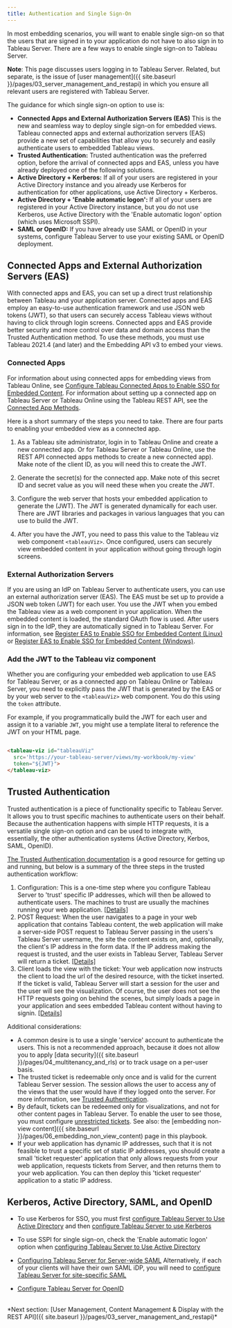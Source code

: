 ```yaml
---
title: Authentication and Single Sign-On
---
```


In most embedding scenarios, you will want to enable single sign-on so that the users that are signed in to your application do not have to also sign in to Tableau Server. There are a few ways to enable single sign-on to Tableau Server.

**Note**: This page discusses users logging in to Tableau Server. Related, but separate, is the issue of [user management]({{ site.baseurl }}/pages/03_server_management_and_restapi) in which you ensure all relevant users are registered with Tableau Server.

The guidance for which single sign-on option to use is:

* **Connected Apps and External Authorization Servers (EAS)**  This is the new and seamless way to deploy single sign-on for embedded views. Tableau connected apps and external authorization servers (EAS) provide a new set of capabilities that allow you to securely and easily authenticate users to embedded Tableau views.
* **Trusted Authentication:** Trusted authentication was the preferred option, before the arrival of connected apps and EAS, unless you have already deployed one of the following solutions.
* **Active Directory + Kerberos:** If all of your users are registered in your Active Directory instance and you already use Kerberos for authentication for other applications, use Active Directory + Kerberos.
* **Active Directory + 'Enable automatic logon':** If all of your users are registered in your Active Directory instance, but you do not use Kerberos, use Active Directory with the 'Enable automatic logon' option (which uses Microsoft SSPI).
* **SAML or OpenID:** If you have already use SAML or OpenID in your systems, configure Tableau Server to use your existing SAML or OpenID deployment.

## Connected Apps and External Authorization Servers (EAS)

With connected apps and EAS, you can set up a direct trust relationship between Tableau and your application server. Connected apps and EAS employ an easy-to-use authentication framework and use JSON web tokens (JWT), so that users can securely access Tableau views without having to click through login screens. Connected apps and EAS provide better security and more control over data and domain access than the Trusted Authentication method. To use these methods, you must use Tableau 2021.4 (and later) and the Embedding API v3 to embed your views.

### Connected Apps

For information about using connected apps for embedding views from Tableau Online, see [Configure Tableau Connected Apps to Enable SSO for Embedded Content](https://help.tableau.com/current/online/en-us/connected_apps.htm). For information about setting up a connected app on Tableau Server or Tableau Online using the Tableau REST API, see the [Connected App Methods](https://help.tableau.com/v2021.4/api/rest_api/en-us/REST/rest_api_ref_connected_app.htm).

Here is a short summary of the steps you need to take. There are four parts to enabling your embedded view as a connected app.

1. As a Tableau site administrator, login in to Tableau Online and create a new connected app. Or for Tableau Server or Tableau Online, use the REST API connected apps methods to create a new connected app). Make note of the client ID, as you will need this to create the JWT.

1. Generate the secret(s) for the connected app. Make note of this secret ID and secret value as you will need these when you create the JWT.

1. Configure the web server that hosts your embedded application to generate the (JWT). The JWT is generated dynamically for each user. There are JWT libraries and packages in various languages that you can use to build the JWT.

1. After you have the JWT, you need to pass this value to the Tableau viz web component `<tableauViz>`. Once configured, users can securely view embedded content in your application without going through login screens.

### External Authorization Servers

If you are using an IdP on Tableau Server to authenticate users, you can use an external authorization server (EAS). The EAS must be set up to provide a JSON web token (JWT) for each user. You use the JWT when you embed the Tableau view as a web component in your application. When the embedded content is loaded, the standard OAuth flow is used. After users sign in to the IdP, they are automatically signed in to Tableau Server. For information, see [Register EAS to Enable SSO for Embedded Content (Linux)](https://help.tableau.com/current/server-linux/en-us/connected_apps_eas.htm) or [Register EAS to Enable SSO for Embedded Content (Windows)](https://help.tableau.com/current/server/en-us/connected_apps_eas.htm).

### Add the JWT to the Tableau viz component

Whether you are configuring your embedded web application to use EAS for Tableau Server, or as a connected app on Tableau Online or Tableau Server, you need to explicitly pass the JWT that is generated by the EAS or by your web server to the `<tableauViz>` web component.  You do this using the `token` attribute.

For example, if you programmatically build the JWT for each user and assign it to a variable `JWT`, you might use a template literal to reference the JWT on your HTML page.

```html

<tableau-viz id="tableauViz"
  src='https://your-tableau-server/views/my-workbook/my-view'
  token="${JWT}">
</tableau-viz>


```

## Trusted Authentication

Trusted authentication is a piece of functionality specific to Tableau Server. It allows you to trust specific machines to authenticate users on their behalf. Because the authentication happens with simple HTTP requests, it is a versatile single sign-on option and can be used to integrate with, essentially, the other authentication systems (Active Directory, Kerbos, SAML, OpenID).

[The Trusted Authentication documentation](https://onlinehelp.tableau.com/current/server/en-us/trusted_auth.htm) is a good resource for getting up and running, but below is a summary of the three steps in the trusted authentication workflow:

1. Configuration: This is a one-time step where you configure Tableau Server to 'trust' specific IP addresses, which will then be allowed to authenticate users. The machines to trust are usually the machines running your web application. [[Details]](https://onlinehelp.tableau.com/current/server/en-us/trusted_auth_trustIP.htm)
1. POST Request: When the user navigates to a page in your web application that contains Tableau content, the web application will make a server-side POST request to Tableau Server passing in the users's Tableau Server username, the site the content exists on, and, optionally, the client's IP address in the form data. If the IP address making the request is trusted, and the user exists in Tableau Server, Tableau Server will return a ticket. [[Details]](https://onlinehelp.tableau.com/current/server/en-us/trusted_auth_webrequ.htm)
1. Client loads the view with the ticket: Your web application now instructs the client to load the url of the desired resource, with the ticket inserted. If the ticket is valid, Tableau Server will start a session for the user and the user will see the visualization. Of course, the user does not see the HTTP requests going on behind the scenes, but simply loads a page in your application and sees embedded Tableau content without having to signin. [[Details]](https://onlinehelp.tableau.com/current/server/en-us/trusted_auth_webURL.htm)

Additional considerations:

* A common desire is to use a single 'service' account to authenticate the users. This is not a recommended approach, because it does not allow you to apply [data security]({{ site.baseurl }}/pages/04_multitenancy_and_rls) or to track usage on a per-user basis.
* The trusted ticket is redeemable only once and is valid for the current Tableau Server session. The session allows the user to access any of the views that the user would have if they logged onto the server. For more information, see [Trusted Authentication](https://help.tableau.com/current/server/en-us/trusted_auth.htm).
* By default, tickets can be redeemed only for visualizations, and not for other content pages in Tableau Server. To enable the user to see those, you must configure [unrestricted tickets](https://kb.tableau.com/articles/issue/login-prompt-when-embedding-server). See also: the [embedding non-view content]({{ site.baseurl }}/pages/06_embedding_non_view_content) page in this playbook.
* If your web application has dynamic IP addresses, such that it is not feasible to trust a specific set of static IP addresses, you should create a small 'ticket requester' application that only allows requests from your web application, requests tickets from Server, and then returns them to your web application. You can then deploy this 'ticket requester' application to a static IP address.

## Kerberos, Active Directory, SAML, and OpenID

* To use Kerberos for SSO, you must first [configure Tableau Server to Use Active Directory](https://onlinehelp.tableau.com/current/server/en-us/config_general.htm#UserAuth) and then [configure Tableau Server to use Kerberos](https://onlinehelp.tableau.com/current/server/en-us/config_kerberos.htm)

* To use SSPI for single sign-on, check the 'Enable automatic logon' option when [configuring Tableau Server to Use Active Directory](https://onlinehelp.tableau.com/current/server/en-us/config_general.htm#UserAuth)

* [Configuring Tableau Server for Server-wide SAML](https://onlinehelp.tableau.com/current/server/en-us/config_saml.htm)
Alternatively, if each of your clients will have their own SAML iDP, you will need to [configure Tableau Server for site-specific SAML](https://onlinehelp.tableau.com/current/server/en-us/saml_site_specific.htm)

* [Configure Tableau Server for OpenID](https://onlinehelp.tableau.com/current/server/en-us/openid_auth_server_config.htm)

<br />
*Next section: [User Management, Content Management & Display with the REST API]({{ site.baseurl }}/pages/03_server_management_and_restapi)*
